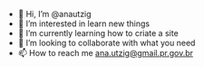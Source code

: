 - 👋 Hi, I’m @anautzig
- 👀 I’m interested in learn new things
- 🌱 I’m currently learning how to criate a site
- 💞️ I’m looking to collaborate with what you need 
- 📫 How to reach me  ana.utzig@gmail.pr.gov.br 

<!---
anautzig/anautzig is a ✨ special ✨ repository because its `README.md` (this file) appears on your GitHub profile.
You can click the Preview link to take a look at your changes.
--->
